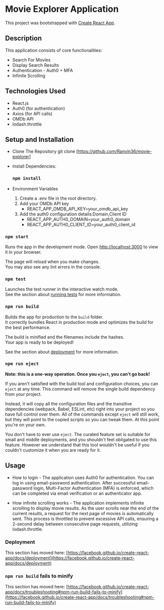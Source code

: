 # Movie Explorer Application

This project was bootstrapped with [Create React App](https://github.com/facebook/create-react-app).

## Description

This application consists of core functionalities:
* Search For Movies
* Display Search Results
* Authentication - Auth0 + MFA
* Infinite Scrolling

## Technologies Used

* React.js
* Auth0 (for authentication)
* Axios (for API calls)
* OMDb API
* lodash.throttle


## Setup and Installation

* Clone The Repository
    git clone [https://github.com/Ranvin36/movie-explorer]

* Install Dependencies:
    ### `npm install`

* Environment Variables
    1. Create a .env file in the root directory.
    2. Add your OMDb API key 
        - REACT_APP_OMDB_API_KEY=your_omdb_api_key 
    3. Add the auth0 configuration details:Domain,Client ID
        - REACT_APP_AUTH0_DOMAIN=your_auth0_domain
        - REACT_APP_AUTH0_CLIENT_ID=your_auth0_client_id


### `npm start`

Runs the app in the development mode.
Open [http://localhost:3000](http://localhost:3000) to view it in your browser.

The page will reload when you make changes.\
You may also see any lint errors in the console.

### `npm test`

Launches the test runner in the interactive watch mode.\
See the section about [running tests](https://facebook.github.io/create-react-app/docs/running-tests) for more information.

### `npm run build`

Builds the app for production to the `build` folder.\
It correctly bundles React in production mode and optimizes the build for the best performance.

The build is minified and the filenames include the hashes.\
Your app is ready to be deployed!

See the section about [deployment](https://facebook.github.io/create-react-app/docs/deployment) for more information.

### `npm run eject`

**Note: this is a one-way operation. Once you `eject`, you can't go back!**

If you aren't satisfied with the build tool and configuration choices, you can `eject` at any time. This command will remove the single build dependency from your project.

Instead, it will copy all the configuration files and the transitive dependencies (webpack, Babel, ESLint, etc) right into your project so you have full control over them. All of the commands except `eject` will still work, but they will point to the copied scripts so you can tweak them. At this point you're on your own.

You don't have to ever use `eject`. The curated feature set is suitable for small and middle deployments, and you shouldn't feel obligated to use this feature. However we understand that this tool wouldn't be useful if you couldn't customize it when you are ready for it.

## Usage
* How to login - The application uses Auth0 for authentication. You can log in using email-password authentication. After successful email-password login, Multi-Factor Authentication (MFA) is enforced, which can be completed via email verification or an authenticator app.

* How infinite scrolling works - The application implements infinite scrolling to display movie results. As the user scrolls near the end of the current results, a request for the next page of movies is automatically sent. This process is throttled to prevent excessive API calls, ensuring a 2-second delay between consecutive page requests, utilizing lodash.throttle.


### Deployment

This section has moved here: [https://facebook.github.io/create-react-app/docs/deployment](https://facebook.github.io/create-react-app/docs/deployment)

### `npm run build` fails to minify

This section has moved here: [https://facebook.github.io/create-react-app/docs/troubleshooting#npm-run-build-fails-to-minify](https://facebook.github.io/create-react-app/docs/troubleshooting#npm-run-build-fails-to-minify)
